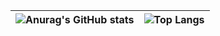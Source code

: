 <!--https://github.com/anuraghazra/github-readme-stats-->
| ![Anurag's GitHub stats](https://github-readme-stats.vercel.app/api?username=rababdotmhd&show_icons=true&theme=transparent&color=red)   |  ![Top Langs](https://github-readme-stats.vercel.app/api/top-langs/?username=rababdotmhd&layout=compact&theme=transparent)  |
| -------- | -------- | 


<!--
**rababdotmhd/rababdotmhd** is a ✨ _special_ ✨ repository because its `README.md` (this file) appears on your GitHub profile.

Here are some ideas to get you started:

- 🔭 I’m currently working on ...
- 🌱 I’m currently learning ...
- 👯 I’m looking to collaborate on ...
- 🤔 I’m looking for help with ...
- 💬 Ask me about ...
- 📫 How to reach me: ...
- 😄 Pronouns: ...
- ⚡ Fun fact: ...
-->

